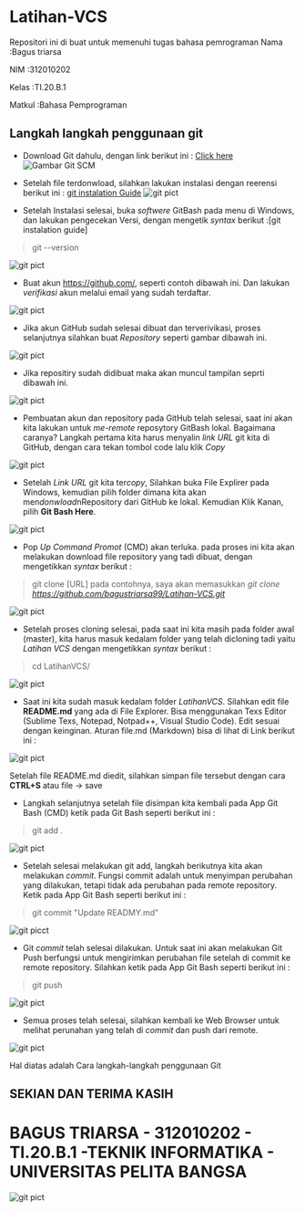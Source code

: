 # Latihan-VCS
Repositori ini di buat untuk memenuhi tugas bahasa pemrograman
Nama        :Bagus triarsa

NIM         :312010202

Kelas       :TI.20.B.1

Matkul      :Bahasa Pemprograman

## Langkah langkah penggunaan git

* Download Git dahulu, dengan link berikut ini : [Click here](https://git-scm.com/)
![Gambar Git SCM](picture/2-6.PNG)

* Setelah file terdonwload, silahkan lakukan instalasi dengan reerensi berikut ini : [git instalation Guide](https://phoenixnap.com/kb/how-to-install-git-windows)
![git pict](picture/install-git.PNG)

* Setelah Instalasi selesai, buka *softwere* GitBash pada menu di Windows, dan lakukan pengecekan Versi, dengan mengetik *syntax* berikut :[git instalation guide] 
> git --version

![git pict](picture/git-version.PNG)

* Buat akun https://github.com/, seperti contoh dibawah ini. Dan lakukan *verifikasi* akun melalui email yang sudah terdaftar.

![git pict](picture/git-user.PNG)

* Jika akun GitHub sudah selesai dibuat dan terverivikasi, proses selanjutnya silahkan buat *Repository* seperti gambar dibawah ini. 

![git pict](picture/latihanVCS.PNG)

* Jika repositiry sudah didibuat maka akan muncul tampilan seprti dibawah ini.

![git pict](picture/2-1.PNG)

* Pembuatan akun dan repository pada GitHub telah selesai, saat ini akan kita lakukan untuk *me-remote* reposytory GitBash lokal. Bagaimana caranya? Langkah pertama kita harus menyalin *link* *URL* git kita di GitHub, dengan cara tekan tombol code lalu klik *Copy*

![git pict](picture/git-code.PNG)

* Setelah *Link URL* git kita ter*copy*, Silahkan buka File Explirer pada Windows, kemudian pilih folder dimana kita akan men*donwload*nRepository dari GitHub ke lokal. Kemudian Klik Kanan, pilih **Git Bash Here**.

![git pict](picture/git-folder.PNG)

* Pop *Up Command Promot* (CMD) akan terluka. pada proses ini kita akan melakukan download file repository yang tadi dibuat, dengan mengetikkan *syntax* berikut :
> git clone [URL] pada contohnya, saya akan memasukkan *git clone https://github.com/bagustriarsa99/Latihan-VCS.git*

![git pict](picture/2-5.PNG)

* Setelah proses cloning selesai, pada saat ini kita masih pada folder awal (master), kita harus masuk kedalam folder yang telah dicloning tadi yaitu *Latihan VCS* dengan mengetikkan *syntax* berikut :
>cd LatihanVCS/

![git pict](picture/2-3.PNG)

* Saat ini kita sudah masuk kedalam folder *LatihanVCS*. Silahkan edit file **README.md** yang ada di File Explorer. Bisa menggunakan Texs Editor (Sublime Texs, Notepad, Notpad++, Visual Studio Code). Edit sesuai dengan keinginan. Aturan file.md (Markdown) bisa di lihat di Link berikut ini : 

![git pict](picture/git-edit-readme.PNG)

 Setelah file README.md diedit, silahkan simpan file tersebut dengan cara **CTRL+S** atau file -> save

 * Langkah selanjutnya setelah file disimpan kita kembali pada App Git Bash (CMD) ketik pada Git Bash seperti berikut ini : 

> git add .

![git pict](picture/git-add.PNG)

* Setelah selesai melakukan git add, langkah berikutnya kita akan melakukan *commit*. Fungsi commit adalah untuk menyimpan perubahan yang dilakukan, tetapi tidak ada perubahan pada remote repository. Ketik pada App Git Bash seperti berikut ini :

> git commit "Update READMY.md"

![git picct](picture/2-5.PNG)

* Git *commit* telah selesai dilakukan. Untuk saat ini akan melakukan 
Git Push berfungsi untuk mengirimkan perubahan file setelah di commit ke remote repository. Silahkan ketik pada App Git Bash seperti berikut ini :

> git push 

![git pict](picture/git-push.PNG)

* Semua proses telah selesai, silahkan kembali ke Web Browser untuk melihat perunahan yang telah di *commit* dan push dari remote.

![git pict](picture/git-baru.PNG)

Hal diatas adalah Cara langkah-langkah penggunaan Git 


## SEKIAN DAN TERIMA KASIH

# BAGUS TRIARSA - 312010202 - TI.20.B.1 -TEKNIK INFORMATIKA - UNIVERSITAS PELITA BANGSA 

![git pict](picture/upb.PNG)


